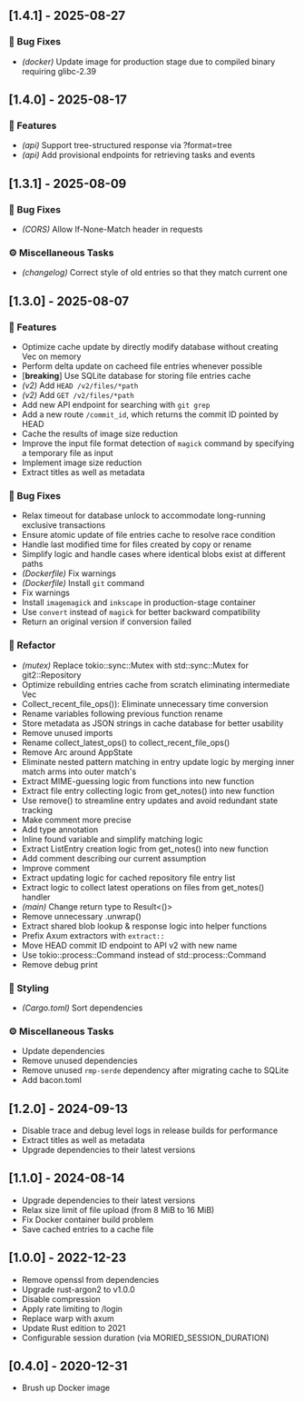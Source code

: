 ## [1.4.1] - 2025-08-27

### 🐛 Bug Fixes

- *(docker)* Update image for production stage due to compiled binary requiring glibc-2.39

## [1.4.0] - 2025-08-17

### 🚀 Features

- *(api)* Support tree-structured response via ?format=tree
- *(api)* Add provisional endpoints for retrieving tasks and events

## [1.3.1] - 2025-08-09

### 🐛 Bug Fixes

- *(CORS)* Allow If-None-Match header in requests

### ⚙️ Miscellaneous Tasks

- *(changelog)* Correct style of old entries so that they match current one

## [1.3.0] - 2025-08-07

### 🚀 Features

- Optimize cache update by directly modify database without creating Vec<ListEntry> on memory
- Perform delta update on cacheed file entries whenever possible
- [**breaking**] Use SQLite database for storing file entries cache
- *(v2)* Add `HEAD /v2/files/*path`
- *(v2)* Add `GET /v2/files/*path`
- Add new API endpoint for searching with `git grep`
- Add a new route `/commit_id`, which returns the commit ID pointed by HEAD
- Cache the results of image size reduction
- Improve the input file format detection of `magick` command by specifying a temporary file as input
- Implement image size reduction
- Extract titles as well as metadata

### 🐛 Bug Fixes

- Relax timeout for database unlock to accommodate long-running exclusive transactions
- Ensure atomic update of file entries cache to resolve race condition
- Handle last modified time for files created by copy or rename
- Simplify logic and handle cases where identical blobs exist at different paths
- *(Dockerfile)* Fix warnings
- *(Dockerfile)* Install `git` command
- Fix warnings
- Install `imagemagick` and `inkscape` in production-stage container
- Use `convert` instead of `magick` for better backward compatibility
- Return an original version if conversion failed

### 🚜 Refactor

- *(mutex)* Replace tokio::sync::Mutex with std::sync::Mutex for git2::Repository
- Optimize rebuilding entries cache from scratch eliminating intermediate Vec<ListEntry>
- Collect_recent_file_ops()): Eliminate unnecessary time conversion
- Rename variables following previous function rename
- Store metadata as JSON strings in cache database for better usability
- Remove unused imports
- Rename collect_latest_ops() to collect_recent_file_ops()
- Remove Arc around AppState
- Eliminate nested pattern matching in entry update logic by merging inner match arms into outer match's
- Extract MIME-guessing logic from functions into new function
- Extract file entry collecting logic from get_notes() into new function
- Use remove() to streamline entry updates and avoid redundant state tracking
- Make comment more precise
- Add type annotation
- Inline found variable and simplify matching logic
- Extract ListEntry creation logic from get_notes() into new function
- Add comment describing our current assumption
- Improve comment
- Extract updating logic for cached repository file entry list
- Extract logic to collect latest operations on files from get_notes() handler
- *(main)* Change return type to Result<()>
- Remove unnecessary .unwrap()
- Extract shared blob lookup & response logic into helper functions
- Prefix Axum extractors with `extract::`
- Move HEAD commit ID endpoint to API v2 with new name
- Use tokio::process::Command instead of std::process::Command
- Remove debug print

### 🎨 Styling

- *(Cargo.toml)* Sort dependencies

### ⚙️ Miscellaneous Tasks

- Update dependencies
- Remove unused dependencies
- Remove unused `rmp-serde` dependency after migrating cache to SQLite
- Add bacon.toml

## [1.2.0] - 2024-09-13

- Disable trace and debug level logs in release builds for performance
- Extract titles as well as metadata
- Upgrade dependencies to their latest versions

## [1.1.0] - 2024-08-14

- Upgrade dependencies to their latest versions
- Relax size limit of file upload (from 8 MiB to 16 MiB)
- Fix Docker container build problem
- Save cached entries to a cache file

## [1.0.0] - 2022-12-23

- Remove openssl from dependencies
- Upgrade rust-argon2 to v1.0.0
- Disable compression
- Apply rate limiting to /login
- Replace warp with axum 
- Update Rust edition to 2021
- Configurable session duration (via MORIED_SESSION_DURATION)

## [0.4.0] - 2020-12-31

- Brush up Docker image
